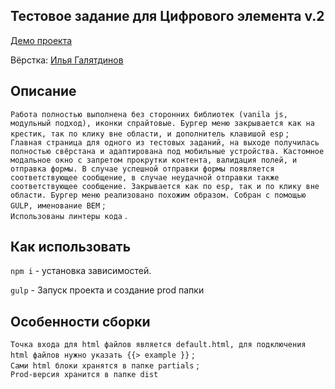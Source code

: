 ## Тестовое задание для Цифрового элемента v.2

[Демо проекта](https://nivaiz.github.io/digitalElement-v.2/dist/index.html)

Вёрстка: [Илья Галятдинов](https://github.com/NivaiZ/)

## Описание

`Работа полностью выполнена без сторонних библиотек (vanila js, модульный подход), иконки спрайтовые. Бургер меню закрывается как на крестик, так по клику вне области, и дополнитель клавишой esp` ;<br> 
`Главная страница для одного из тестовых заданий, на выходе получилась полностью свёрстана и адаптирована под мобильные устройства. Кастомное модальное окно с запретом прокрутки контента, валидация полей, и отправка формы. В случае успешной отправки формы появляется соответствующее сообщение, в случае неудачной отправки также соответствующее сообщение. Закрывается как по esp, так и по клику вне области. Бургер меню реализовано похожим образом. Собран с помощью GULP, именование BEM` ;<br>
`Использованы линтеры кода` .

## Как использовать

`npm i` - установка зависимостей.

`gulp` - Запуск проекта и создание prod папки

## Особенности сборки

`Точка входа для html файлов является default.html, для подключения html файлов нужно указать {{> example }}` ;<br>
`Сами html блоки хранятся в папке partials` ;<br>
`Prod-версия хранится в папке dist`
